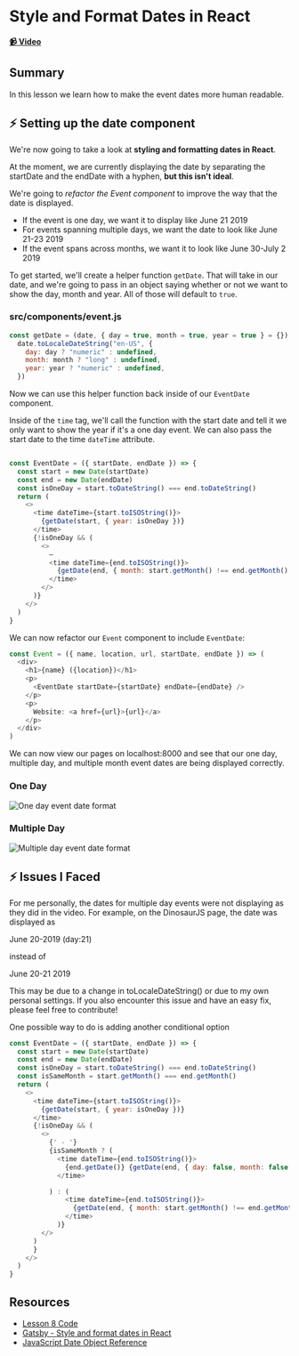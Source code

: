 # Style and Format Dates in React

**[📹 Video](https://egghead.io/lessons/gatsby-style-and-format-dates-in-react)**

## Summary

In this lesson we learn how to make the event dates more human readable.

## ⚡ Setting up the date component
We're now going to take a look at **styling and formatting dates in React**.

At the moment, we are currently displaying the date by separating the startDate and the endDate with a hyphen, **but this isn't ideal**.

We're going to *refactor the Event component* to improve the way that the date is displayed.
- If the event is one day, we want it to display like June 21 2019
- For events spanning multiple days, we want the date to look like June 21-23 2019
- If the event spans across months, we want it to look like June 30-July 2 2019

To get started, we'll create a helper function `getDate`. That will take in our date, and we're going to pass in an object saying whether or not we want to show the day, month and year. All of those will default to `true`.

### src/components/event.js
```javascript
const getDate = (date, { day = true, month = true, year = true } = {}) =>
  date.toLocaleDateString("en-US", {
    day: day ? "numeric" : undefined,
    month: month ? "long" : undefined,
    year: year ? "numeric" : undefined,
  })
```
Now we can use this helper function back inside of our `EventDate` component.

Inside of the `time` tag, we'll call the function with the start date and tell it we only want to show the year if it's a one day event. We can also pass the start date to the time `dateTime` attribute.
```js

const EventDate = ({ startDate, endDate }) => {
  const start = new Date(startDate)
  const end = new Date(endDate)
  const isOneDay = start.toDateString() === end.toDateString()
  return (
    <>
      <time dateTime={start.toISOString()}>
        {getDate(start, { year: isOneDay })}
      </time>
      {!isOneDay && (
        <>
          –
          <time dateTime={end.toISOString()}>
            {getDate(end, { month: start.getMonth() !== end.getMonth() })}
          </time>
        </>
      )}
    </>
  )
}
```
We can now refactor our `Event` component to include `EventDate`:
```javascript
const Event = ({ name, location, url, startDate, endDate }) => (
  <div>
    <h1>{name} ({location})</h1>
    <p>
      <EventDate startDate={startDate} endDate={endDate} />
    </p>
    <p>
      Website: <a href={url}>{url}</a>
    </p>
  </div>
)
```
We can now view our pages on localhost:8000 and see that our one day, multiple day, and multiple month event dates are being displayed correctly.
### One Day
![One day event date format](https://res.cloudinary.com/dg3gyk0gu/image/upload/v1593019629/transcript-images/08-style-and-format-dates-in-react-multiple-one-day.png)

### Multiple Day
![Multiple day event date format](https://res.cloudinary.com/dg3gyk0gu/image/upload/v1593019629/transcript-images/08-style-and-format-dates-in-react-multiple-day-before.png)

## ⚡ Issues I Faced
For me personally, the dates for multiple day events were not displaying as they did in the video. For example, on the DinosaurJS page, the date was displayed as

June 20-2019 (day:21)

instead of

June 20-21 2019

This may be due to a change in toLocaleDateString() or due to my own personal settings. If you also encounter this issue and have an easy fix, please feel free to contribute!


One possible way to do is adding another conditional option

```js
const EventDate = ({ startDate, endDate }) => {
  const start = new Date(startDate)
  const end = new Date(endDate)
  const isOneDay = start.toDateString() === end.toDateString()
  const isSameMonth = start.getMonth() === end.getMonth()
  return (
    <>
      <time dateTime={start.toISOString()}>
        {getDate(start, { year: isOneDay })}
      </time>
      {!isOneDay && (
        <>
          {' - '}
          {isSameMonth ? (
            <time dateTime={end.toISOString()}>
              {end.getDate()} {getDate(end, { day: false, month: false })}
            </time>

          ) : (
              <time dateTime={end.toISOString()}>
                {getDate(end, { month: start.getMonth() !== end.getMonth() })}
              </time>
            )}
        </>
      )
      }
    </>
  )
}
```


## Resources
- [Lesson 8 Code](https://github.com/ParkerGits/authoring-gatsby-themes/tree/08-style-and-format-dates-in-react)
- [Gatsby - Style and format dates in React](https://www.gatsbyjs.org/tutorial/building-a-theme/#style-and-format-dates-in-react)
- [JavaScript Date Object Reference](https://developer.mozilla.org/en-US/docs/Web/JavaScript/Reference/Global_Objects/Date)
